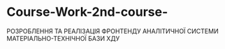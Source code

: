 # Course-Work-2nd-course-
РОЗРОБЛЕННЯ ТА РЕАЛІЗАЦІЯ ФРОНТЕНДУ АНАЛІТИЧНОЇ СИСТЕМИ МАТЕРІАЛЬНО-ТЕХНІЧНОЇ БАЗИ ХДУ

